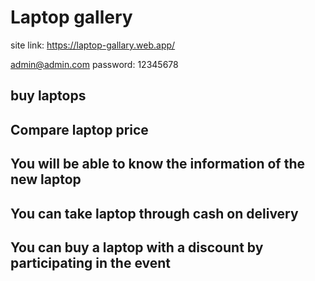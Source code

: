# Laptop gallery

 site link:   https://laptop-gallary.web.app/

 admin@admin.com
 password: 12345678
## buy laptops

## Compare laptop price
 
## You will be able to know the information of the new laptop
 
## You can take laptop through cash on delivery

 
## You can buy a laptop with a discount by participating in the event

 